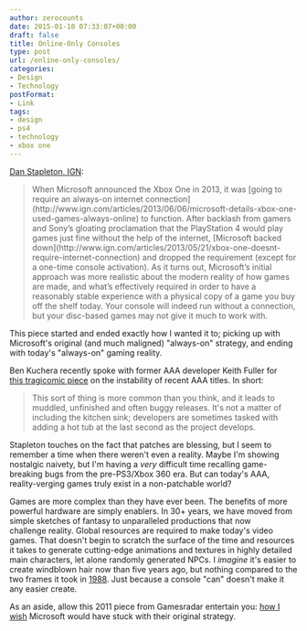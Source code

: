 ```yaml
---
author: zerocounts
date: 2015-01-10 07:33:07+00:00
draft: false
title: Online-Only Consoles
type: post
url: /online-only-consoles/
categories:
- Design
- Technology
postFormat:
- Link
tags:
- design
- ps4
- technology
- xbox one
---
```


[Dan Stapleton, IGN](http://www.ign.com/articles/2015/01/10/opinion-xbox-one-and-playstation-4-are-effectively-online-only-consoles):


<blockquote>When Microsoft announced the Xbox One in 2013, it was [going to require an always-on internet connection](http://www.ign.com/articles/2013/06/06/microsoft-details-xbox-one-used-games-always-online) to function. After backlash from gamers and Sony’s gloating proclamation that the PlayStation 4 would play games just fine without the help of the internet, [Microsoft backed down](http://www.ign.com/articles/2013/05/21/xbox-one-doesnt-require-internet-connection) and dropped the requirement (except for a one-time console activation). As it turns out, Microsoft’s initial approach was more realistic about the modern reality of how games are made, and what’s effectively required in order to have a reasonably stable experience with a physical copy of a game you buy off the shelf today. Your console will indeed run without a connection, but your disc-based games may not give it much to work with.</blockquote>


This piece started and ended exactly how I wanted it to; picking up with Microsoft's original (and much maligned) "always-on" strategy, and ending with today's "always-on" gaming reality.

Ben Kuchera recently spoke with former AAA developer Keith Fuller for [this tragicomic piece](http://www.polygon.com/2015/1/6/7501619/buggy-games-why-they-happen) on the instability of recent AAA titles. In short:


<blockquote>This sort of thing is more common than you think, and it leads to muddled, unfinished and often buggy releases. It's not a matter of including the kitchen sink; developers are sometimes tasked with adding a hot tub at the last second as the project develops.</blockquote>


Stapleton touches on the fact that patches are blessing, but I seem to remember a time when there weren't even a reality. Maybe I'm showing nostalgic naivety, but I'm having a _very_ difficult time recalling game-breaking bugs from the pre-PS3/Xbox 360 era. But can today's AAA, reality-verging games truly exist in a non-patchable world?

Games are more complex than they have ever been. The benefits of more powerful hardware are simply enablers. In 30+ years, we have moved from simple sketches of fantasy to unparalleled productions that now challenge reality. Global resources are required to make today's video games. That doesn't begin to scratch the surface of the time and resources it takes to generate cutting-edge animations and textures in highly detailed main characters, let alone randomly generated NPCs. I _imagine_ it's easier to create windblown hair now than five years ago, but nothing compared to the two frames it took in [1988](https://www.youtube.com/watch?v=vn3UiC-kkjc). Just because a console "can" doesn't make it any easier create.

As an aside, allow this 2011 piece from Gamesradar entertain you: [how I wish](https://www.zerocounts.net/2014/06/10/microsoft-at-e3/) Microsoft would have stuck with their original strategy.
